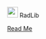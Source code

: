 <img src="https://raw.githubusercontent.com/radlib/radlib-cordova/master/radlibDemoApp/www/img/logo.png" height="25"></img> RadLib

[Read Me](https://github.com/radlib/radlib-cordova)
